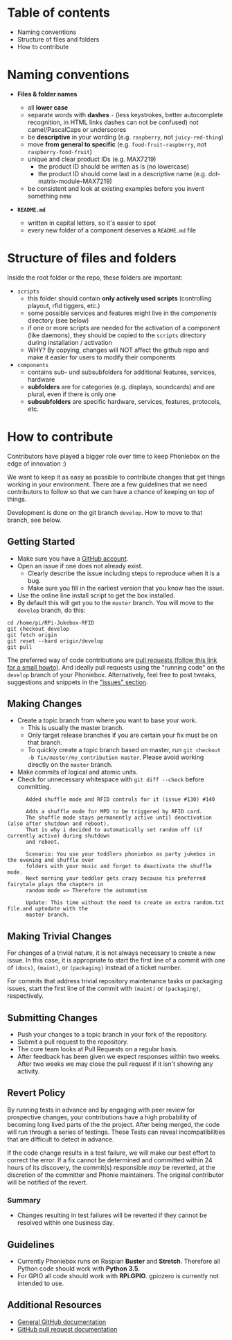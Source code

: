 
# Table of contents

* Naming conventions
* Structure of files and folders
* How to contribute

# Naming conventions

* **Files & folder names**
    * all **lower case**
    * separate words with **dashes** `-` (less keystrokes, better autocomplete recognition, in HTML links dashes can not be confused) not camel/PascalCaps or underscores
    * be **descriptive** in your wording (e.g. `raspberry`, not `juicy-red-thing`)
    * move **from general to specific** (e.g. `food-fruit-raspberry`, not `raspberry-food-fruit`)
    * unique and clear product IDs (e.g. MAX7219)
        * the product ID should be written as is (no lowercase)
        * the product ID should come last in a descriptive name (e.g. dot-matrix-module-MAX7219)
    * be consistent and look at existing examples before you invent something new

* **`README.md`**
    * written in capital letters, so it's easier to spot
    * every new folder of a component deserves a `README.md` file

# Structure of files and folders

Inside the root folder or the repo, these folders are important:

* `scripts`
    * this folder should contain **only actively used scripts** (controlling playout, rfid tiggers, etc.)
    * some possible services and features might live in the *components* directory (see below)
    * if one or more scripts are needed for the activation of a component (like daemons), they should be copied to the `scripts` directory during installation / activation
    * WHY? By copying, changes will NOT affect the github repo and make it easier for users to modify their components
* `components`
    * contains sub- und subsubfolders for additional features, services, hardware
    * **subfolders** are for categories (e.g. displays, soundcards) and are plural, even if there is only one
    * **subsubfolders** are specific hardware, services, features, protocols, etc. 

# How to contribute

Contributors have played a bigger role over time to keep Phoniebox on the edge of innovation :)

We want to keep it as easy as possible to contribute changes that get things working in your environment. There are a few guidelines that we need contributors to follow so that we can have a chance of keeping on top of things.

Development is done on the git branch `develop`. How to move to that branch, see below.

## Getting Started

* Make sure you have a [GitHub account](https://github.com/signup/free).
* Open an issue if one does not already exist.
  * Clearly describe the issue including steps to reproduce when it is a bug.
  * Make sure you fill in the earliest version that you know has the issue.
* Use the online line install script to get the box installed.
* By default this will get you to the `master` branch. You will move to the `develop` branch, do this:

~~~
cd /home/pi/RPi-Jukebox-RFID
git checkout develop
git fetch origin
git reset --hard origin/develop
git pull
~~~

The preferred way of code contributions are [pull requests (follow this link for a small howto)](https://www.digitalocean.com/community/tutorials/how-to-create-a-pull-request-on-github). And ideally pull requests using the "running code" on the `develop` branch of your Phoniebox. Alternatively, feel free to post tweaks, suggestions and snippets in the ["issues" section](https://github.com/MiczFlor/RPi-Jukebox-RFID/issues).


## Making Changes

* Create a topic branch from where you want to base your work.
  * This is usually the master branch.
  * Only target release branches if you are certain your fix must be on that
    branch.
  * To quickly create a topic branch based on master, run `git checkout -b
    fix/master/my_contribution master`. Please avoid working directly on the
    `master` branch.
* Make commits of logical and atomic units.
* Check for unnecessary whitespace with `git diff --check` before committing.

~~~
      Added shuffle mode and RFID controls for it (issue #130) #140
      
      Adds a shuffle mode for MPD to be triggered by RFID card.
      The shuffle mode stays permanently active until deactivation (also after shutdown and reboot).
      That is why i decided to automatically set random off (if currently active) during shutdown 
      and reboot.
      
      Scenario: You use your toddlers phoniebox as party jukebox in the evening and shuffle over 
      folders with your music and forget to deactivate the shuffle mode.
      Next morning your toddler gets crazy because his preferred fairytale plays the chapters in 
      random mode => Therefore the automatism
      
      Update: This time without the need to create an extra random.txt file.and uptodate with the 
      master branch.
~~~
## Making Trivial Changes

For changes of a trivial nature, it is not always necessary to create a new issue. 
In this case, it is appropriate to start the first line of a
commit with one of  `(docs)`, `(maint)`, or `(packaging)` instead of a ticket
number.

For commits that address trivial repository maintenance tasks or packaging
issues, start the first line of the commit with `(maint)` or `(packaging)`,
respectively.

## Submitting Changes

* Push your changes to a topic branch in your fork of the repository.
* Submit a pull request to the repository.
* The core team looks at Pull Requests on a regular basis.
* After feedback has been given we expect responses within two weeks. After two
  weeks we may close the pull request if it isn't showing any activity.

## Revert Policy

By running tests in advance and by engaging with peer review for prospective
changes, your contributions have a high probability of becoming long lived
parts of the the project. After being merged, the code will run through a
series of testings. These Tests can reveal incompatibilities that are difficult
to detect in advance.

If the code change results in a test failure, we will make our best effort to
correct the error. If a fix cannot be determined and committed within 24 hours
of its discovery, the commit(s) responsible _may_ be reverted, at the
discretion of the committer and Phonie maintainers. 
The original contributor will be notified of the revert. 

### Summary

* Changes resulting in test failures will be reverted if they cannot
  be resolved within one business day.

## Guidelines ##
* Currently Phoniebox runs on Raspian **Buster** and **Stretch**. Therefore all Python code should work with **Python 3.5**.
* For GPIO all code should work with **RPi.GPIO**. gpiozero is currently not intended to use.

## Additional Resources

* [General GitHub documentation](https://help.github.com/)
* [GitHub pull request documentation](https://help.github.com/articles/creating-a-pull-request/)
